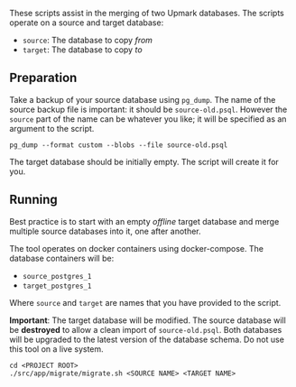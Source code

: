 These scripts assist in the merging of two Upmark databases. The scripts
operate on a source and target database:

- `source`: The database to copy _from_
- `target`: The database to copy _to_

## Preparation

Take a backup of your source database using `pg_dump`. The name of the source
backup
file is important: it should be `source-old.psql`. However the `source` part
of the name can be whatever you like; it will be specified as an argument to
the script.

```
pg_dump --format custom --blobs --file source-old.psql
```

The target database should be initially empty. The script will create it for
you.


## Running

Best practice is to start with an empty _offline_ target database and merge
multiple source databases into it, one after another.

The tool operates on docker containers using docker-compose. The database
containers will be:

- `source_postgres_1`
- `target_postgres_1`

Where `source` and `target` are names that you have provided to the script.

**Important**: The target database will be modified. The source database will
be **destroyed** to allow a clean import of `source-old.psql`. Both databases
will be upgraded to the latest version of the database schema. Do not use this
tool on a live system.

```
cd <PROJECT ROOT>
./src/app/migrate/migrate.sh <SOURCE NAME> <TARGET NAME>
```
